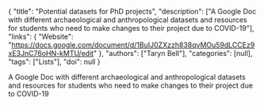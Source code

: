 {
  "title": "Potential datasets for PhD projects",
  "description": ["A Google Doc with different archaeological and anthropological datasets and resources for students who need to make changes to their project due to COVID-19"],
  "links": {
    "Website": "https://docs.google.com/document/d/1BuIJ0ZXzzh838qvMOu59dLCCEz9xE3JnC76oHN-kMTU/edit"
  },
  "authors": ["Taryn Bell"],
  "categories": [null],
  "tags": ["Lists"],
  "doi": null
}

<!-- Generated by csv2md.R – do not edit by hand -->

A Google Doc with different archaeological and anthropological datasets and resources for students who need to make changes to their project due to COVID-19